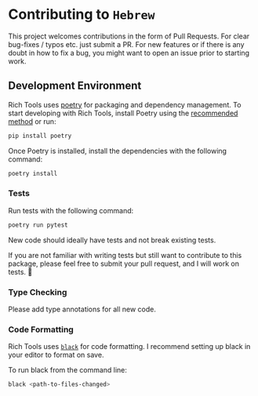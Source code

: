 # Contributing to `Hebrew`

This project welcomes contributions in the form of Pull Requests.
For clear bug-fixes / typos etc. just submit a PR.
For new features or if there is any doubt in how to fix a bug, you might want
to open an issue prior to starting work.

## Development Environment

Rich Tools uses [poetry](https://python-poetry.org/docs/) for packaging and
dependency management. To start developing with Rich Tools, install Poetry
using the [recommended method](https://python-poetry.org/docs/#installation) or run:
<!--pytest-codeblocks:skip-->
```bash
pip install poetry
```

Once Poetry is installed, install the dependencies with the following command:
<!--pytest-codeblocks:skip-->
```bash
poetry install
```

### Tests

Run tests with the following command:
<!--pytest-codeblocks:skip-->
```bash
poetry run pytest
```

New code should ideally have tests and not break existing tests.

If you are not familiar with writing tests but still want to contribute to this package, 
please feel free to submit your pull request, and I will work on tests. 🙂

### Type Checking

Please add type annotations for all new code.

### Code Formatting

Rich Tools uses [`black`](https://github.com/psf/black) for code formatting.
I recommend setting up black in your editor to format on save.

To run black from the command line:
<!--pytest-codeblocks:skip-->
```bash
black <path-to-files-changed>
```